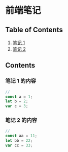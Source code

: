 # 前端笔记

## Table of Contents

1. [笔记 1](#note_1)
1. [笔记 2](#note_2)

## Contents

### 笔记 1 的内容

```js
//
const a = 1;
let b = 2;
var c = 3;
```

### 笔记 2 的内容

```js
//
const aa = 11;
let bb = 22;
var cc = 33;
```

